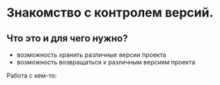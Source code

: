 # Знакомство с контролем версий.

## Что это и для чего нужно?

* возможность хранить различные версии проекта
* возможность возвращаться к различным версиям проекта

Работа с кем-то:
